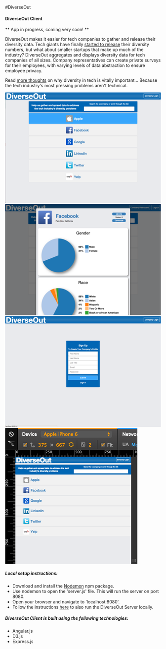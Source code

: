 #DiverseOut
#### DiverseOut Client

** App in progress, coming very soon!  **

DiverseOut makes it easier for tech companies to gather and release their diversity data. Tech giants have finally [started to release](http://blogs.wsj.com/digits/2014/12/30/2014-the-year-silicon-valley-spilled-its-diversity-data/) their diversity numbers, but what about smaller startups that make up much of the industry? DiverseOut aggregates and displays diversity data for tech companies of all sizes. Company representatives can create private surveys for their employees, with varying levels of data abstraction to ensure employee privacy.

Read [more thoughts](http://philril.github.io/blog/c4-tech-issues.html) on why diversity in tech is vitally important... Because the tech industry's most pressing problems aren't technical.

![diverseout_screenshot](images/DiverseOut_1.png)
![diverseout_screenshot](images/DiverseOut_2.png)
![diverseout_screenshot](images/DiverseOut_4.png)
![diverseout_screenshot](images/DiverseOut_3.png)

##### Local setup instructions:
- Download and install the [Nodemon](https://github.com/remy/nodemon) npm package.
- Use nodemon to open the 'server.js' file. This will run the server on port 8080.
- Open your browser and navigate to 'localhost:8080'.
- Follow the instructions [here](https://github.com/philril/DiverseOut_Server) to also run the DiverseOut Server locally.

##### DiverseOut Client is built using the following technologies:
- Angular.js
- D3.js
- Express.js